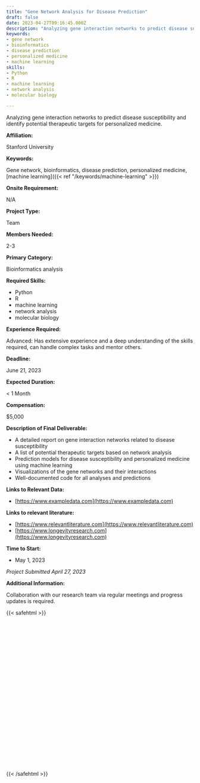 ```yaml
---
title: "Gene Network Analysis for Disease Prediction"
draft: false
date: 2023-04-27T09:16:45.000Z
description: "Analyzing gene interaction networks to predict disease susceptibility and identify potential therapeutic targets for personalized medicine."
keywords:
- gene network
- bioinformatics
- disease prediction
- personalized medicine
- machine learning
skills:
- Python
- R
- machine learning
- network analysis
- molecular biology

---
```


Analyzing gene interaction networks to predict disease susceptibility and identify potential therapeutic targets for personalized medicine.

**Affiliation:** 

Stanford University

**Keywords:** 

Gene network, bioinformatics, disease prediction, personalized medicine, [machine learning]({{< ref "/keywords/machine-learning" >}})

**Onsite Requirement:** 

N/A

**Project Type:** 

Team

**Members Needed:**

2-3

**Primary Category:** 

Bioinformatics analysis

**Required Skills:** 
- Python
- R
- machine learning
- network analysis
- molecular biology

**Experience Required:**

Advanced: Has extensive experience and a deep understanding of the skills required, can handle complex tasks and mentor others.

**Deadline:**

June 21, 2023

**Expected Duration:**

< 1 Month

**Compensation:**

$5,000

**Description of Final Deliverable:**

- A detailed report on gene interaction networks related to disease susceptibility
- A list of potential therapeutic targets based on network analysis
- Prediction models for disease susceptibility and personalized medicine using machine learning
- Visualizations of the gene networks and their interactions
- Well-documented code for all analyses and predictions

**Links to Relevant Data:**

- [https://www.exampledata.com](https://www.exampledata.com)


**Links to relevant literature:**

- [https://www.relevantliterature.com](https://www.relevantliterature.com)
- [https://www.longevityresearch.com](https://www.longevityresearch.com)

**Time to Start:**

- May 1, 2023

*Project Submitted April 27, 2023*

**Additional Information:**

Collaboration with our research team via regular meetings and progress updates is required.

{{< safehtml >}}
<div data-tf-widget="G5nLrUHy" data-tf-opacity="100" data-tf-iframe-props="title=Open Science Project Application" data-tf-transitive-search-params data-tf-medium="snippet" style="width:100%;height:400px;"></div><script src="//embed.typeform.com/next/embed.js"></script>
{{< /safehtml >}}